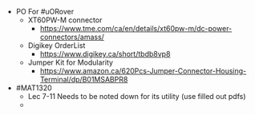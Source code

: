- PO For #uORover
	- XT60PW-M connector
		- https://www.tme.com/ca/en/details/xt60pw-m/dc-power-connectors/amass/
	- Digikey OrderList
		- https://www.digikey.ca/short/tbdb8vp8
	- Jumper Kit for Modularity
		- https://www.amazon.ca/620Pcs-Jumper-Connector-Housing-Terminal/dp/B01MSABPR8
- #MAT1320
	- Lec 7-11 Needs to be noted down for its utility (use filled out pdfs)
	-
